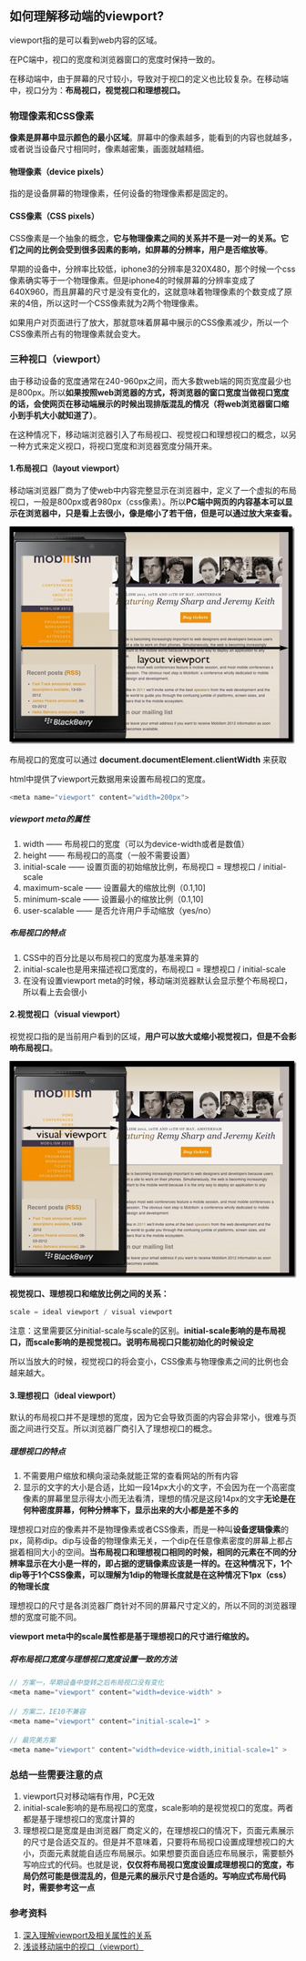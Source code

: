 ## 如何理解移动端的viewport?
viewport指的是可以看到web内容的区域。

在PC端中，视口的宽度和浏览器窗口的宽度时保持一致的。

在移动端中，由于屏幕的尺寸较小，导致对于视口的定义也比较复杂。在移动端中，视口分为：**布局视口，视觉视口和理想视口。**

### 物理像素和CSS像素
**像素是屏幕中显示颜色的最小区域**。屏幕中的像素越多，能看到的内容也就越多，或者说当设备尺寸相同时，像素越密集，画面就越精细。

#### 物理像素（device pixels）
指的是设备屏幕的物理像素，任何设备的物理像素都是固定的。

#### CSS像素（CSS pixels）
CSS像素是一个抽象的概念，**它与物理像素之间的关系并不是一对一的关系。它们之间的比例会受到很多因素的影响，如屏幕的分辨率，用户是否缩放等**。

早期的设备中，分辨率比较低，iphone3的分辨率是320X480，那个时候一个css像素确实等于一个物理像素。但是iphone4的时候屏幕的分辨率变成了640X960，而且屏幕的尺寸是没有变化的，这就意味着物理像素的个数变成了原来的4倍，所以这时一个CSS像素就为2两个物理像素。

如果用户对页面进行了放大，那就意味着屏幕中展示的CSS像素减少，所以一个CSS像素所占有的物理像素就会变大。


### 三种视口（viewport）
由于移动设备的宽度通常在240-960px之间，而大多数web端的网页宽度最少也是800px。所以**如果按照web浏览器的方式，将浏览器的窗口宽度当做视口宽度的话，会使网页在移动端展示的时候出现排版混乱的情况（将web浏览器窗口缩小到手机大小就知道了）**。

在这种情况下，移动端浏览器引入了布局视口、视觉视口和理想视口的概念，以另一种方式来定义视口，将视口宽度和浏览器宽度分隔开来。

#### 1.布局视口（layout viewport）
移动端浏览器厂商为了使web中内容完整显示在浏览器中，定义了一个虚拟的布局视口，一般是800px或者980px（css像素）。所以**PC端中网页的内容基本可以显示在浏览器中，只是看上去很小，像是缩小了若干倍，但是可以通过放大来查看。**

![layout_viewport.png](./images/layout_viewport.png)

布局视口的宽度可以通过 **document.documentElement.clientWidth** 来获取

html中提供了viewport元数据用来设置布局视口的宽度。
```js
<meta name="viewport" content="width=200px">
```
##### viewport meta的属性
1. width —— 布局视口的宽度（可以为device-width或者是数值）
2. height —— 布局视口的高度（一般不需要设置）
3. initial-scale —— 设置页面的初始缩放比例，布局视口 = 理想视口 / initial-scale
4. maximum-scale —— 设置最大的缩放比例（0.1,10]
5. minimum-scale —— 设置最小的缩放比例（0.1,10]
6. user-scalable —— 是否允许用户手动缩放（yes/no）

##### 布局视口的特点
1. CSS中的百分比是以布局视口的宽度为基准来算的
2. initial-scale也是用来描述视口宽度的，布局视口 = 理想视口 / initial-scale
3. 在没有设置viewport meta的时候，移动端浏览器默认会显示整个布局视口，所以看上去会很小

#### 2.视觉视口（visual viewport）
视觉视口指的是当前用户看到的区域，**用户可以放大或缩小视觉视口，但是不会影响布局视口**。

![visual_viewport.png](./images/visual_viewport.png)

**视觉视口、理想视口和缩放比例之间的关系：**
```js
scale = ideal viewport / visual viewport
```
注意：这里需要区分initial-scale与scale的区别。**initial-scale影响的是布局视口，而scale影响的是视觉视口。说明布局视口只能初始化的时候设定**

所以当放大的时候，视觉视口的将会变小，CSS像素与物理像素之间的比例也会越来越大。

#### 3.理想视口（ideal viewport）
默认的布局视口并不是理想的宽度，因为它会导致页面的内容会非常小，很难与页面之间进行交互。所以浏览器厂商引入了理想视口的概念。

##### 理想视口的特点
1. 不需要用户缩放和横向滚动条就能正常的查看网站的所有内容
2. 显示的文字的大小是合适，比如一段14px大小的文字，不会因为在一个高密度像素的屏幕里显示得太小而无法看清，理想的情况是这段14px的文字**无论是在何种密度屏幕，何种分辨率下，显示出来的大小都是差不多的**

理想视口对应的像素并不是物理像素或者CSS像素，而是一种叫**设备逻辑像素**的px，简称dip。dip与设备的物理像素无关，一个dip在任意像素密度的屏幕上都占据着相同大小的空间。**当布局视口和理想视口相同的时候，相同的元素在不同的分辨率显示在大小是一样的，即占据的逻辑像素应该是一样的。在这种情况下，1个dip等于1个CSS像素，可以理解为1dip的物理长度就是在这种情况下1px（css）的物理长度** 

理想视口的尺寸是各浏览器厂商针对不同的屏幕尺寸定义的，所以不同的浏览器理想的宽度可能不同。

**viewport meta中的scale属性都是基于理想视口的尺寸进行缩放的。**

##### 将布局视口宽度与理想视口宽度设置一致的方法
```js
// 方案一，早期设备中旋转之后布局视口没有变化
<meta name="viewport" content="width=device-width" >

// 方案二，IE10不兼容
<meta name="viewport" content="initial-scale=1" >

// 最完美方案
<meta name="viewport" content="width=device-width,initial-scale=1" >
```

### 总结一些需要注意的点
1. viewport只对移动端有作用，PC无效
2. initial-scale影响的是布局视口的宽度，scale影响的是视觉视口的宽度。两者都是基于理想视口的宽度计算的
3. 理想视口是宽度是由浏览器厂商定义的，在理想视口的情况下，页面元素展示的尺寸是合适交互的。但是并不意味着，只要将布局视口设置成理想视口的大小，页面元素就能自适应布局展示。如果想要页面自适应布局展示，需要额外写响应式的代码。也就是说，**仅仅将布局视口宽度设置成理想视口的宽度，布局仍然可能是很混乱的，但是元素的展示尺寸是合适的。写响应式布局代码时，需要参考这一点**


### 参考资料
1. [深入理解viewport及相关属性的关系](https://segmentfault.com/a/1190000016700866?utm_source=tag-newest)
2. [浅谈移动端中的视口（viewport）](https://juejin.im/post/5bb6c62be51d450e47142c60)













